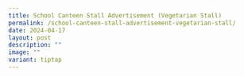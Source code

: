 ```yaml
---
title: School Canteen Stall Advertisement (Vegetarian Stall)
permalink: /school-canteen-stall-advertisement-vegetarian-stall/
date: 2024-04-17
layout: post
description: ""
image: ""
variant: tiptap
---
```

<p></p>